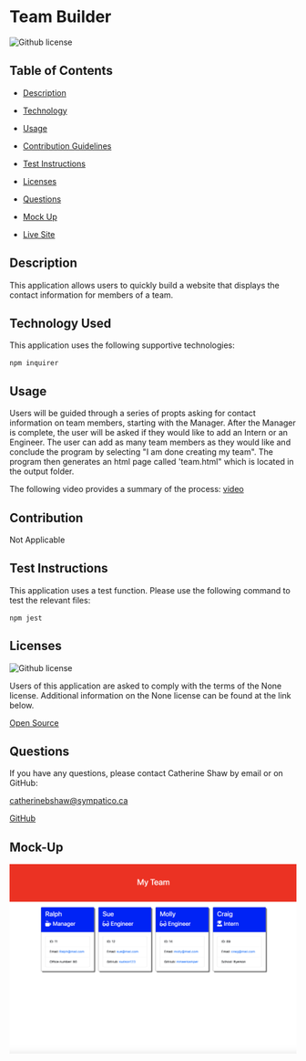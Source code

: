 # Team Builder
  ![Github license](https://img.shields.io/badge/license-None-brightgreen.svg)

## Table of Contents

* [Description](#Description)

* [Technology](#Technology)

* [Usage](#Usage)

* [Contribution Guidelines](#Contribution)

* [Test Instructions](#testing)

* [Licenses](#licenses)

* [Questions](#Questions)

* [Mock Up](#Mock-Up)

* [Live Site](#Live-Site)

## Description

This application allows users to quickly build a website that displays the contact information for members of a team.

## Technology Used

This application uses the following supportive technologies: 
```
npm inquirer
```

## Usage

Users will be guided through a series of propts asking for contact information on team members, starting with the Manager. After the Manager is complete, the user will be asked if they would like to add an Intern or an Engineer. The user can add as many team members as they would like and conclude the program by selecting "I am done creating my team". The program then generates an html page called 'team.html" which is located in the output folder.

The following video provides a summary of the process:
[video](https://drive.google.com/file/d/1x1gzhfeq8006sG1N6TRjsEqqgkxzP2wh/view)

## Contribution

Not Applicable

## Test Instructions

This application uses a test function. Please use the following command to test the relevant files:
```
npm jest
```

## Licenses 
![Github license](https://img.shields.io/badge/license-None-brightgreen.svg)

Users of this application are asked to comply with the terms of the None license. Additional information on the None license can be found at the link below.

[Open Source](https://opensource.org/licenses)

## Questions

If you have any questions, please contact Catherine Shaw by email or on GitHub: 

[catherinebshaw@sympatico.ca](mailto:catherinebshaw@sympatico.ca) 

[GitHub](https://github.com/catherinebshaw)

## Mock-Up 

![Mock Up](https://github.com/catherinebshaw/Team-Builder/blob/main/Assets/Team_image.png)

